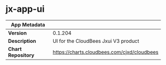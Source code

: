 # jx-app-ui

|App Metadata||
|---|---|
| **Version** | 0.1.204 |
| **Description** | UI for the CloudBees Jxui V3 product |
| **Chart Repository** | https://charts.cloudbees.com/cjxd/cloudbees |
